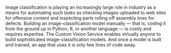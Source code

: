 Image classification is playing an increasingly large role in industry as a means for automating such tasks as checking images uploaded to web sites for offensive content and inspecting parts rolling off assembly lines for defects. Building an image-classification model manually — that is, coding it from the ground up in Python, R, or another language — is costly and requires expertise. The Custom Vision Service enables virtually anyone to build sophisticated image-classification models. And once a model is built and trained, an app that uses it is only few lines of code away.